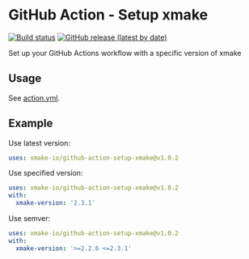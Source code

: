# GitHub Action - Setup xmake
[![Build status](https://github.com/xmake-io/github-action-setup-xmake/workflows/test/badge.svg)](https://github.com/xmake-io/github-action-setup-xmake/actions)
[![GitHub release (latest by date)](https://img.shields.io/github/v/release/xmake-io/github-action-setup-xmake)](https://github.com/marketplace/actions/setup-xmake)

Set up your GitHub Actions workflow with a specific version of xmake

## Usage

See [action.yml](./action.yml).

## Example

Use latest version:

```yml
uses: xmake-io/github-action-setup-xmake@v1.0.2
```

Use specified version:

```yml
uses: xmake-io/github-action-setup-xmake@v1.0.2
with:
  xmake-version: '2.3.1'
```

Use semver:

```yml
uses: xmake-io/github-action-setup-xmake@v1.0.2
with:
  xmake-version: '>=2.2.6 <=2.3.1'
```
